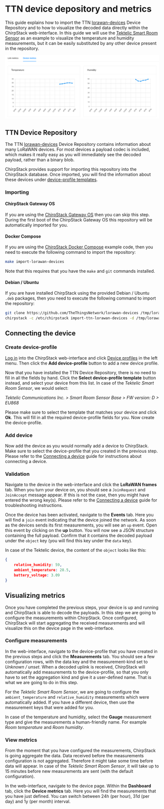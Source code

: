 # TTN device depository and metrics

This guide explains how to import the TTN [lorawan-devices](https://github.com/TheThingsNetwork/lorawan-devices)
Device Repository and to how to visualize the decoded data directly within
the ChirpStack web-interface. In this guide we will use the [Tektelic Smart Room Sensor](https://tektelic.com/products/sensors/comfort-base-smart-room-sensor/)
as an example to visualize the temperature and humidity measurements, but it can
be easily substituted by any other device present in the repository.

![device metrics](device-metrics.png)

<!-- toc -->

## TTN Device Repository

The TTN [lorawan-devices](https://github.com/TheThingsNetwork/lorawan-devices)
Device Repository contains information about many LoRaWAN devices. For most
devices a payload codec is included, which makes it really easy as you will
immediately see the decoded payload, rather than a binary blob.

ChirpStack provides support for importing this repository into the ChirpStack
database. Once imported, you will find the information about these devices
under [device-profile templates](../chirpstack/use/device-profile-templates.md).

### Importing

#### ChirpStack Gateway OS

If you are using the [ChirpStack Gateway OS](../chirpstack-gateway-os/index.md)
then you can skip this step. During the first boot of the ChirpStack Gateway OS
this repository will be automatically imported for you.

#### Docker Compose

If you are using the [ChirpStack Docker Compose](https://github.com/brocaar/chirpstack-docker)
example code, then you need to execute the following command to import the
repository:

```bash
make import-lorawan-devices
```

Note that this requires that you have the `make` and `git` commands installed.

#### Debian / Ubuntu

If you are have installed ChirpStack using the provided Debian / Ubuntu `.deb`
packages, then you need to execute the following command to import the
repository:

```bash
git clone https://github.com/TheThingsNetwork/lorawan-devices /tmp/lorawan-devices
chirpstack -c /etc/chirpstack import-ttn-lorawan-devices -d /tmp/lorawan-devices
```

## Connecting the device

### Create device-profile

[Log in](../chirpstack/use/login.md) into the ChirpStack web-interface and click
[Device profiles](../chirpstack/use/device-profiles.md) in the left menu. Then
click the **Add device-profile** button to add a new device profile.

Now that you have installed the TTN Device Repository, there is no need to fill
in all the fields by hand. Click the **Select device-profile template** button
instead, and select your device from this list. In case of the _Tektelic Smart
Room Sensor_, we would select:

_Tektelic Communications Inc. > Smart Room Sensor Base >  FW version: D > EU868_

Please make sure to select the template that matches your device and click **Ok**.
This will fill in all the required device-profile fields for you. Now create the
device-profile.

### Add device

Now add the device as you would normally add a device to ChirpStack. Make sure
to select the device-profile that you created in the previous step. Please
refer to the [Connecting a device](connect-device.md) guide for instructions
about connecting a device.

### Validation

Navigate to the device in the web-interface and click the **LoRaWAN frames** tab.
When you turn your device on, you should see a `JoinRequest` and `JoinAccept`
message appear. If this is not the case, then you might have entered the wrong
key(s). Please refer to the [Connecting a device](connect-device.md) guide for
troubleshooting instructions.

Once the device has been activated, navigate to the **Events** tab. Here you
will find a `join` event indicating that the device joined the network. As soon
as the devices sends its first measurements, you will see an `up` event. Open
this event by clicking on the **up** button. You will now see a JSON structure
containing the full payload. Confirm that it contains the decoded payload under
the `object` key (you will find this key under the `data` key).

In case of the Tektelic device, the content of the `object` looks like this:

```json
{
	relative_humidity: 59,
	ambient_temperature: 28.5,
	battery_voltage: 3.09
}
```

## Visualizing metrics

Once you have completed the previous steps, your device is up and running and
ChirpStack is able to decode the payloads. In this step we are going to
configure the measurements within ChirpStack. Once configured, ChirpStack will
start aggregating the received measurements and will visualize this on the
device page in the web-interface.

### Configure measurements

In the web-interface, navigate to the device-profile that you have created in
the previous steps and click the **Measurements** tab. You should see a few
configuration rows, with the data key and the measurement-kind set to
*Unknown / unset*. When a decoded uplink is received, ChirpStack will
automatically add measurements to the device-profile, so that you only have to
set the aggregation kind and give it a user-defined name. That is what we are
going to do in this step.

For the _Tektelic Smart Room Sensor_, we are going to configure the `ambient_temperature`
and `relative_humidity` measurements which were automatically added. If you
have a different device, then use the measurement keys that were added for you.

In case of the temperature and humidity, select the **Gauge** measurement type
and give the measurements a human-friendly name. For example _Room temperature_ and
_Room humidity_.

### View metrics

From the moment that you have configured the measurements, ChirpStack is going
aggregate the data. Data received before the measurements configuration is not
aggregated. Therefore it might take some time before data will appear. In case
of the *Tektelic Smart Room Sensor*, it will take up to 15 minutes before new
measurements are sent (with the default configuration).

In the web-interface, navigate to the device page. Within the **Dashboard**
tab, click the **Device metrics** tab. Here you will find the measurements
that you have just defined. You can switch between 24h (per hour), 31d (per day)
and 1y (per month) interval.
